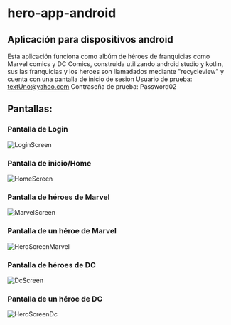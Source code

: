 # hero-app-android
## Aplicación para dispositivos android
Esta aplicación funciona como albúm de héroes de franquicias como Marvel comics y DC Comics,
construida utilizando android studio y kotlin, sus las franquicias y los heroes son llamadados mediante
"recycleview" y cuenta con una pantalla de inicio de sesion
Usuario de prueba:
textUno@yahoo.com
Contraseña de prueba:
Password02

## Pantallas:

### Pantalla de Login
![LoginScreen](https://github.com/JaquelineCastSx/hero-app-android/assets/102548166/b0c2d599-8368-473e-9b3b-8fd0a3db554e)

### Pantalla de inicio/Home
![HomeScreen](https://github.com/JaquelineCastSx/hero-app-android/assets/102548166/f1c5fb79-b2cf-4422-8e9c-a79b0291fb00)

### Pantalla de héroes de Marvel
![MarvelScreen](https://github.com/JaquelineCastSx/hero-app-android/assets/102548166/0ef84f80-4045-45f3-8ea6-9911c3cf1c3d)

### Pantalla de un héroe de Marvel
![HeroScreenMarvel](https://github.com/JaquelineCastSx/hero-app-android/assets/102548166/37b4798b-08f9-4413-8760-25996b1cb986)

### Pantalla de héroes de DC
![DcScreen](https://github.com/JaquelineCastSx/hero-app-android/assets/102548166/a0447240-8a2d-485c-af22-4875c806c5c8)

### Pantalla de un héroe de DC
![HeroScreenDc](https://github.com/JaquelineCastSx/hero-app-android/assets/102548166/c19605e5-8231-4936-810e-b3e0358c47fc)


